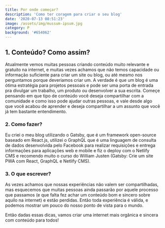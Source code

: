 ```yaml
---
title: Por onde começar?
description: 'Como ter coragem para criar o seu blog'
date: '2020-07-13 08:51:23'
image: /assets/img/mussum-ipsum.jpg
category: P
background: '#654062'
---
```

## 1. Conteúdo? Como assim?

Atualmente vemos muitas pessoas criando conteúdo muito relevante e gratuito na internet, e muitas vezes achamos que não temos capacidade ou informação suficiente para criar um site ou blog, ou até mesmo nos perguntamos porque deveriamos criar um. A verdade é que um blog é uma ótima estratégia para projetos pessoais e pode ser uma porta de entrada pra divulgar um trabalho, um produto ou desenvolver a sua escrita. Começe pensando em que tipo de conteúdo você deseja compartilhar com a comunidade e como isso pode ajudar outras pessoas, e vale desde algo que você acabou de aprender e deseja compartilhar a um assunto que você já tem bastante entendimento.

### 2. Como fazer?

Eu criei o meu blog utilizando o Gatsby, que é um framework open-source baseado em React.js, utilizei o GraphQL que é uma linguagem de consulta de dados desenvolvida pelo Facebook para realizar requisições e entrega informações para aplicações web e mobile e fiz o deploy com o Netlify CMS e recomendo muito o curso do William Justen (Gatsby: Crie um site PWA com React, GraphQL e Netlify CMS).

### 3. O que escrever?

As vezes achamos que nossas experiências não valem ser compartilhadas, mas esquecemos que muitas pessoas ainda passarão por aquele processo que passamos (e que falta fez achar um conteúdo bom e sincero sobre aquilo na internet) e estão perdidas. Então toda experiência é válida, e podemos mostrar um pouco do nosso ponto de vista para o mundo.

Então dadas essas dicas, vamos criar uma internet mais orgânica e sincera com conteúdo para todos! 
